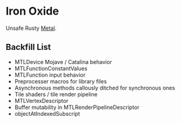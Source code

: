 Iron Oxide
=

Unsafe Rusty [Metal](https://developer.apple.com/documentation/metal?language=objc).

Backfill List
-
- MTLDevice Mojave / Catalina behavior
- MTLFunctionConstantValues
- MTLFunction input behavior
- Preprocesser macros for library files
- Asynchronous methods callously ditched for synchronous ones
- Tile shaders / tile render pipeline
- MTLVertexDescriptor
- Buffer mutability in MTLRenderPipelineDescriptor
- objectAtIndexedSubscript